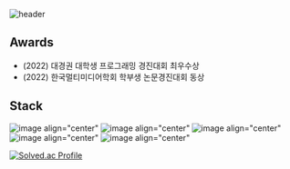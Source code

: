 ![header](https://capsule-render.vercel.app/api?type=cylinder&color=auto&height=100&section=header&text=wafla&fontSize=50)

## Awards
<ul>
        <li>(2022) 대경권 대학생 프로그래밍 경진대회 최우수상</li>
        <li>(2022) 한국멀티미디어학회 학부생 논문경진대회 동상</li>
</ul>

## Stack
![image align="center"](https://img.shields.io/badge/C-3178C6?style=flat&logo=C&logoColor=white)
![image align="center"](https://img.shields.io/badge/C++-3178C6?style=flat&logo=C++&logoColor=white)
![image align="center"](https://img.shields.io/badge/Java-3178C6?style=flat&logo=Java&logoColor=white)
![image align="center"](https://img.shields.io/badge/JavaScript-3178C6?style=flat&logo=JavaScript&logoColor=white)
![image align="center"](https://img.shields.io/badge/Python-3178C6?style=flat&logo=Python&logoColor=white)

[![Solved.ac Profile](http://mazassumnida.wtf/api/v2/generate_badge?boj=jjangguzi)](https://solved.ac/jjangguzi/)
